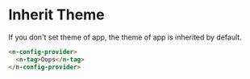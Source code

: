 # Inherit Theme
If you don't set theme of app, the theme of app is inherited by default.
```html
<n-config-provider>
  <n-tag>Oops</n-tag>
</n-config-provider>
```